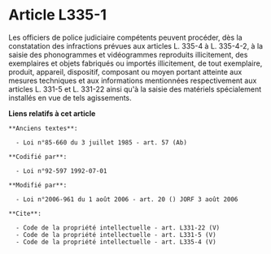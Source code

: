 # Article L335-1

Les officiers de police judiciaire compétents peuvent procéder, dès la constatation des infractions prévues aux articles L.
335-4 à L. 335-4-2, à la saisie des phonogrammes et vidéogrammes reproduits illicitement, des exemplaires et objets fabriqués
ou importés illicitement, de tout exemplaire, produit, appareil, dispositif, composant ou moyen portant atteinte aux mesures
techniques et aux informations mentionnées respectivement aux articles L. 331-5 et L. 331-22 ainsi qu'à la saisie des
matériels spécialement installés en vue de tels agissements.

**Liens relatifs à cet article**

	**Anciens textes**:

	  - Loi n°85-660 du 3 juillet 1985 - art. 57 (Ab)

	**Codifié par**:

	  - Loi n°92-597 1992-07-01

	**Modifié par**:

	  - Loi n°2006-961 du 1 août 2006 - art. 20 () JORF 3 août 2006

	**Cite**:

	  - Code de la propriété intellectuelle - art. L331-22 (V)
	  - Code de la propriété intellectuelle - art. L331-5 (V)
	  - Code de la propriété intellectuelle - art. L335-4 (V)
